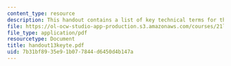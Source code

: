 ```yaml
---
content_type: resource
description: This handout contains a list of key technical terms for the course.
file: https://ol-ocw-studio-app-production.s3.amazonaws.com/courses/21l-012-forms-of-western-narrative-spring-2004/7b31bf8935e91b077844d6450d4b147a_handout13keyte.pdf
file_type: application/pdf
resourcetype: Document
title: handout13keyte.pdf
uid: 7b31bf89-35e9-1b07-7844-d6450d4b147a
---
```

